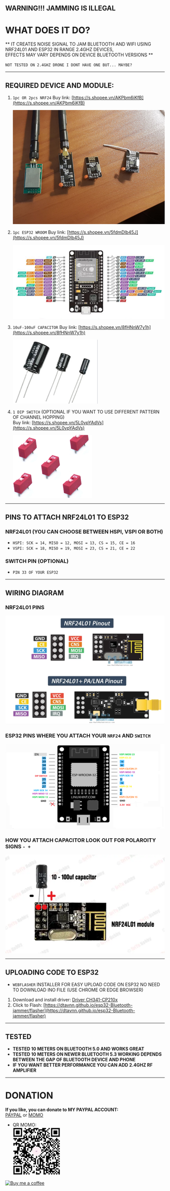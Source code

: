 **WARNING!!! JAMMING IS ILLEGAL**
 ---
# WHAT DOES IT DO?
** IT CREATES NOISE SIGNAL TO JAM BLUETOOTH AND WIFI USING NRF24L01 AND ESP32 IN RANGE 2.4GHZ DEVICES,  
   EFFECTS MAY VARY DEPENDS ON DEVICE BLUETOOTH VERSIONS **

`NOT TESTED ON 2.4GHZ DRONE I DONT HAVE ONE BUT... MAYBE?`

---

## REQUIRED DEVICE AND MODULE:
1. `1pc OR 2pcs NRF24` Buy link: [https://s.shopee.vn/AKPbm6iKfB](https://s.shopee.vn/AKPbm6iKfB)
   
   <img src="assets/nrf24.jpg" width="550">

3. `1pc ESP32 WROOM` Buy link: [https://s.shopee.vn/5fdmDlb45J](https://s.shopee.vn/5fdmDlb45J)
   
   <img src="assets/esp32.png" width="550">

5. `10uF-100uF CAPACITOR` Buy link: [https://s.shopee.vn/8fHNnW7y1h](https://s.shopee.vn/8fHNnW7y1h)
   
   <img src="assets/cap.png">

7. `1 DIP SWITCH` (OPTIONAL IF YOU WANT TO USE DIFFERENT PATTERN OF CHANNEL HOPPING)<br>
   Buy link: [https://s.shopee.vn/5L0vpYAdVs](https://s.shopee.vn/5L0vpYAdVs)
   
   <img src="assets/sw.png" width="250">
   
---

## PINS TO ATTACH NRF24L01 TO ESP32
### NRF24L01 (YOU CAN CHOOSE BETWEEN HSPI, VSPI OR BOTH)
+ `HSPI: SCK = 14, MISO = 12, MOSI = 13, CS = 15, CE = 16`
+ `VSPI: SCK = 18, MISO = 19, MOSI = 23, CS = 21, CE = 22`

### SWITCH PIN (OPTIONAL)
+ `PIN 33 OF YOUR ESP32`

---

## WIRING DIAGRAM
### NRF24L01 PINS
  ![NRF24L01 PIN](assets/NRF24L01_pin.png)

### ESP32 PINS WHERE YOU ATTACH YOUR `NRF24` AND `SWITCH `
  ![32](assets/esp32_pin.png)

### HOW YOU ATTACH CAPACITOR LOOK OUT FOR POLAROITY SIGNS `- +`
  ![NRF24 CAPACITOR](assets/cap_pin.png)

--- 

## UPLOADING CODE TO ESP32

- `WEBFLASHER` INSTALLER FOR EASY UPLOAD CODE ON ESP32 NO NEED TO DOWNLOAD INO FILE (USE CHROME OR EDGE BROWSER)

1. Download and install driver: [Driver CH341-CP210x](https://drive.google.com/drive/folders/17FM-7FTW8ErQfCQJ1lQr8PCD7wfnYpei)
2. Click to Flash: [https://dtavnn.github.io/esp32-Bluetooth-jammer/flasher](https://dtavnn.github.io/esp32-Bluetooth-jammer/flasher)

---

## TESTED
+ **TESTED 10 METERS ON BLUETOOTH 5.0 AND WORKS GREAT**
+ **TESTED 10 METERS ON NEWER BLUETOOTH 5.3 WORKING DEPENDS BETWEEN THE GAP OF BLUETOOTH DEVICE AND PHONE**
+ **IF YOU WANT BETTER PERFORMANCE YOU CAN ADD 2.4GHZ RF AMPLIFIER**

---

# DONATION
**If you like, you can donate to MY PAYPAL ACCOUNT:**  
[PAYPAL](https://paypal.me/dtavnn) or [MOMO](assets/momo.jpg)  

- QR MOMO:  
<img src="assets/momo.jpg" alt="QR momo" width="150"><br>

[![Buy me a coffee](https://img.buymeacoffee.com/button-api/?text=Buy%20me%20a%20coffee&emoji=☕&slug=anhdt&button_colour=FFDD00&font_colour=000000&font_family=Lato&outline_colour=000000&coffee_colour=ffffff)](https://coff.ee/anhdt)

